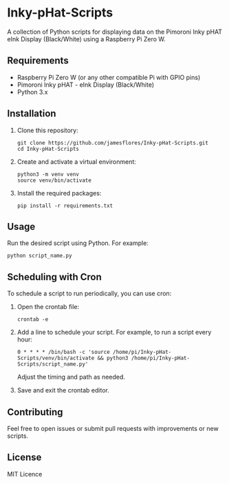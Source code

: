 # Inky-pHat-Scripts

A collection of Python scripts for displaying data on the Pimoroni Inky pHAT eInk Display (Black/White) using a Raspberry Pi Zero W.

## Requirements

- Raspberry Pi Zero W (or any other compatible Pi with GPIO pins)
- Pimoroni Inky pHAT - eInk Display (Black/White)
- Python 3.x

## Installation

1. Clone this repository:
   ```
   git clone https://github.com/jamesflores/Inky-pHat-Scripts.git
   cd Inky-pHat-Scripts
   ```

2. Create and activate a virtual environment:
   ```
   python3 -m venv venv
   source venv/bin/activate
   ```

3. Install the required packages:
   ```
   pip install -r requirements.txt
   ```

## Usage

Run the desired script using Python. For example:

```
python script_name.py
```

## Scheduling with Cron

To schedule a script to run periodically, you can use cron:

1. Open the crontab file:
   ```
   crontab -e
   ```

2. Add a line to schedule your script. For example, to run a script every hour:
   ```
   0 * * * * /bin/bash -c 'source /home/pi/Inky-pHat-Scripts/venv/bin/activate && python3 /home/pi/Inky-pHat-Scripts/script_name.py'
   ```

   Adjust the timing and path as needed.

3. Save and exit the crontab editor.

## Contributing

Feel free to open issues or submit pull requests with improvements or new scripts.

## License

MIT Licence
